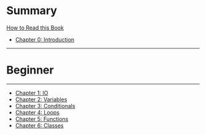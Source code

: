 # Summary

[How to Read this Book](./reading_the_book.md)
- [Chapter 0: Introduction](./chapter_0.md)
---
# Beginner
---
- [Chapter 1: IO](./chapter_1.md)
- [Chapter 2: Variables](./chapter_2.md)
- [Chapter 3: Conditionals](./chapter_3.md)
- [Chapter 4: Loops]()
- [Chapter 5: Functions]()
- [Chapter 6: Classes]()
